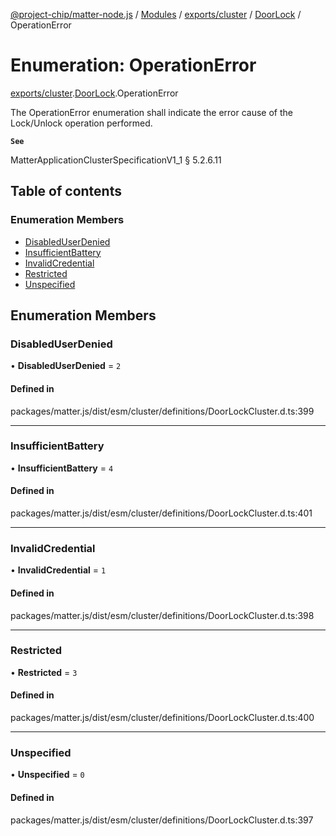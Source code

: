 [@project-chip/matter-node.js](../README.md) / [Modules](../modules.md) / [exports/cluster](../modules/exports_cluster.md) / [DoorLock](../modules/exports_cluster.DoorLock.md) / OperationError

# Enumeration: OperationError

[exports/cluster](../modules/exports_cluster.md).[DoorLock](../modules/exports_cluster.DoorLock.md).OperationError

The OperationError enumeration shall indicate the error cause of the Lock/Unlock operation performed.

**`See`**

MatterApplicationClusterSpecificationV1_1 § 5.2.6.11

## Table of contents

### Enumeration Members

- [DisabledUserDenied](exports_cluster.DoorLock.OperationError.md#disableduserdenied)
- [InsufficientBattery](exports_cluster.DoorLock.OperationError.md#insufficientbattery)
- [InvalidCredential](exports_cluster.DoorLock.OperationError.md#invalidcredential)
- [Restricted](exports_cluster.DoorLock.OperationError.md#restricted)
- [Unspecified](exports_cluster.DoorLock.OperationError.md#unspecified)

## Enumeration Members

### DisabledUserDenied

• **DisabledUserDenied** = ``2``

#### Defined in

packages/matter.js/dist/esm/cluster/definitions/DoorLockCluster.d.ts:399

___

### InsufficientBattery

• **InsufficientBattery** = ``4``

#### Defined in

packages/matter.js/dist/esm/cluster/definitions/DoorLockCluster.d.ts:401

___

### InvalidCredential

• **InvalidCredential** = ``1``

#### Defined in

packages/matter.js/dist/esm/cluster/definitions/DoorLockCluster.d.ts:398

___

### Restricted

• **Restricted** = ``3``

#### Defined in

packages/matter.js/dist/esm/cluster/definitions/DoorLockCluster.d.ts:400

___

### Unspecified

• **Unspecified** = ``0``

#### Defined in

packages/matter.js/dist/esm/cluster/definitions/DoorLockCluster.d.ts:397
